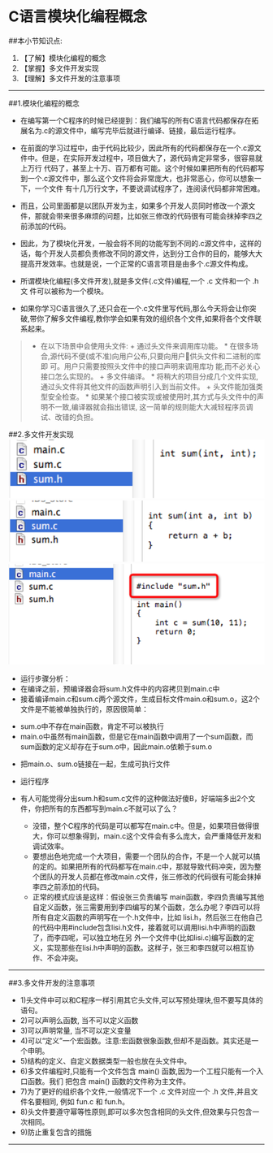 # C语言模块化编程概念
##本小节知识点:
1. 【了解】模块化编程的概念
2. 【掌握】多文件开发实现
3. 【理解】多文件开发的注意事项

---


##1.模块化编程的概念
- 在编写第一个C程序的时候已经提到：我们编写的所有C语言代码都保存在拓展名为.c的源文件中，编写完毕后就进行编译、链接，最后运行程序。

- 在前面的学习过程中，由于代码比较少，因此所有的代码都保存在一个.c源文件中。但是，在实际开发过程中，项目做大了，源代码肯定非常多，很容易就上万行 代码了，甚至上十万、百万都有可能。这个时候如果把所有的代码都写到一个.c源文件中，那么这个文件将会非常庞大，也非常恶心，你可以想象一下，一个文件 有十几万行文字，不要说调试程序了，连阅读代码都非常困难。

- 而且，公司里面都是以团队开发为主，如果多个开发人员同时修改一个源文件，那就会带来很多麻烦的问题，比如张三修改的代码很有可能会抹掉李四之前添加的代码。

- 因此，为了模块化开发，一般会将不同的功能写到不同的.c源文件中，这样的话，每个开发人员都负责修改不同的源文件，达到分工合作的目的，能够大大提高开发效率。也就是说，一个正常的C语言项目是由多个.c源文件构成。


- 所谓模块化编程(多文件开发),就是多文件(.c文件)编程,一个 .c 文件和一个 .h 文 件可以被称为一个模块。

- 如果你学习C语言很久了,还只会在一个.c文件里写代码,那么今天将会让你突破,带你了解多文件编程,教你学会如果有效的组织各个文件,如果将各个文件联系起来。

>- 在以下场景中会使用头文件:
    + 通过头文件来调用库功能。
        * 在很多场合,源代码不便(或不准)向用户公布,只要向用户􏰀供头文件和二进制的库即
可。用户只需要按照头文件中的接口声明来调用库功 能,而不必关心接口怎么实现的。
    + 多文件编译。
        * 将稍大的项目分成几个文件实现,通过头文件将其他文件的函数声明引入到当前文件。
    + 头文件能加强类型安全检查。
        * 如果某个接口被实现或被使用时,其方式与头文件中的声明不一致,编译器就会指出错误,
这一简单的规则能大大减轻程序员调试、改错的负担。

##2.多文件开发实现
![](../images/mk1.png)
![](../images/mk2.png)
![](../images/mk3.png)

- 运行步骤分析：
- 在编译之前，预编译器会将sum.h文件中的内容拷贝到main.c中
- 接着编译main.c和sum.c两个源文件，生成目标文件main.o和sum.o，这2个文件是不能被单独执行的，原因很简单：
* sum.o中不存在main函数，肯定不可以被执行
* main.o中虽然有main函数，但是它在main函数中调用了一个sum函数，而sum函数的定义却存在于sum.o中，因此main.o依赖于sum.o
- 把main.o、sum.o链接在一起，生成可执行文件
- 运行程序

- 有人可能觉得分出sum.h和sum.c文件的这种做法好傻B，好端端多出2个文件，你把所有的东西都写到main.c不就可以了么？
    + 没错，整个C程序的代码是可以都写在main.c中。但是，如果项目做得很大，你可以想象得到，main.c这个文件会有多么庞大，会严重降低开发和调试效率。
    + 要想出色地完成一个大项目，需要一个团队的合作，不是一个人就可以搞的定的。如果把所有的代码都写在main.c中，那就导致代码冲突，因为整个团队的开发人员都在修改main.c文件，张三修改的代码很有可能会抹掉李四之前添加的代码。
    + 正常的模式应该是这样：假设张三负责编写 main函数，李四负责编写其他自定义函数，张三需要用到李四编写的某个函数，怎么办呢？李四可以将所有自定义函数的声明写在一个.h文件中，比如 lisi.h，然后张三在他自己的代码中用#include包含lisi.h文件，接着就可以调用lisi.h中声明的函数了，而李四呢，可以独立地在另 外一个文件中(比如lisi.c)编写函数的定义，实现那些在lisi.h中声明的函数。这样子，张三和李四就可以相互协作、不会冲突。

---

##3.多文件开发的注意事项
- 1)头文件中可以和C程序一样引用其它头文件,可以写预处理块,但不要写具体的语句。
- 2)可以声明么函数, 当不可以定义函数
- 3)可以声明常量, 当不可以定义变量
- 4)可以“定义”一个宏函数。注意:宏函数很象函数,但却不是函数。其实还是一个申明。
- 5)结构的定义、自定义数据类型一般也放在头文件中。
- 6)多文件编程时,只能有一个文件包含 main() 函数,因为一个工程只能有一个入口函数。我们 把包含 main() 函数的文件称为主文件。
- 7)为了更好的组织各个文件,一般情况下一个 .c 文件对应一个 .h 文件,并且文件名要相同, 例如 fun.c 和 fun.h。
- 8)头文件要遵守幂等性原则,即可以多次包含相同的头文件,但效果与只包含一次相同。
- 9)防止重复包含的措施
---
